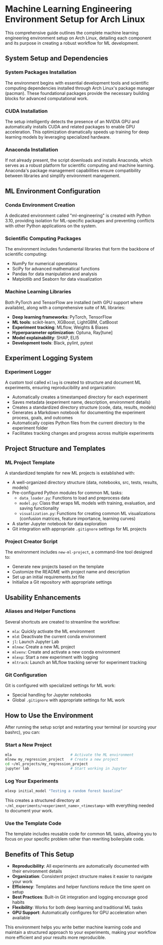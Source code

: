 # Machine Learning Engineering Environment Setup for Arch Linux

This comprehensive guide outlines the complete machine learning engineering environment setup on Arch Linux, detailing each component and its purpose in creating a robust workflow for ML development.

## System Setup and Dependencies

### System Packages Installation
The environment begins with essential development tools and scientific computing dependencies installed through Arch Linux's package manager (pacman). These foundational packages provide the necessary building blocks for advanced computational work.

### CUDA Installation
The setup intelligently detects the presence of an NVIDIA GPU and automatically installs CUDA and related packages to enable GPU acceleration. This optimization dramatically speeds up training for deep learning models by leveraging specialized hardware.

### Anaconda Installation
If not already present, the script downloads and installs Anaconda, which serves as a robust platform for scientific computing and machine learning. Anaconda's package management capabilities ensure compatibility between libraries and simplify environment management.

## ML Environment Configuration

### Conda Environment Creation
A dedicated environment called "ml-engineering" is created with Python 3.10, providing isolation for ML-specific packages and preventing conflicts with other Python applications on the system.

### Scientific Computing Packages
The environment includes fundamental libraries that form the backbone of scientific computing:
- NumPy for numerical operations
- SciPy for advanced mathematical functions
- Pandas for data manipulation and analysis
- Matplotlib and Seaborn for data visualization

### Machine Learning Libraries
Both PyTorch and TensorFlow are installed (with GPU support where available), along with a comprehensive suite of ML libraries:

- **Deep learning frameworks**: PyTorch, TensorFlow
- **ML tools**: scikit-learn, XGBoost, LightGBM, CatBoost
- **Experiment tracking**: MLflow, Weights & Biases
- **Hyperparameter optimization**: Optuna, Ray[tune]
- **Model explainability**: SHAP, ELI5
- **Development tools**: Black, pylint, pytest

## Experiment Logging System

### Experiment Logger
A custom tool called `mllog` is created to structure and document ML experiments, ensuring reproducibility and organization:

- Automatically creates a timestamped directory for each experiment
- Saves metadata (experiment name, description, environment details)
- Creates a standardized directory structure (code, data, results, models)
- Generates a Markdown notebook for documenting the experiment process, goals, and outcomes
- Automatically copies Python files from the current directory to the experiment folder
- Facilitates tracking changes and progress across multiple experiments

## Project Structure and Templates

### ML Project Template
A standardized template for new ML projects is established with:

- A well-organized directory structure (data, notebooks, src, tests, results, models)
- Pre-configured Python modules for common ML tasks:
  - `data_loader.py`: Functions to load and preprocess data
  - `model.py`: Class that wraps ML models with training, evaluation, and saving functionality
  - `visualization.py`: Functions for creating common ML visualizations (confusion matrices, feature importance, learning curves)
- A starter Jupyter notebook for data exploration
- Git integration with appropriate `.gitignore` settings for ML projects

### Project Creator Script
The environment includes `new-ml-project`, a command-line tool designed to:

- Generate new projects based on the template
- Customize the README with project name and description
- Set up an initial requirements.txt file
- Initialize a Git repository with appropriate settings

## Usability Enhancements

### Aliases and Helper Functions
Several shortcuts are created to streamline the workflow:

- `mla`: Quickly activate the ML environment
- `mld`: Deactivate the current conda environment
- `jl`: Launch Jupyter Lab
- `mlnew`: Create a new ML project
- `mlvenv`: Create and activate a new conda environment
- `mlexp`: Start a new experiment with logging
- `mltrack`: Launch an MLflow tracking server for experiment tracking

### Git Configuration
Git is configured with specialized settings for ML work:

- Special handling for Jupyter notebooks
- Global `.gitignore` with appropriate settings for ML work

## How to Use the Environment

After running the setup script and restarting your terminal (or sourcing your bashrc), you can:

### Start a New Project
```bash
mla                           # Activate the ML environment
mlnew my_regression_project   # Create a new project
cd ~/ml_projects/my_regression_project
jupyter lab                   # Start working in Jupyter
```

### Log Your Experiments
```bash
mlexp initial_model "Testing a random forest baseline"
```
This creates a structured directory at `~/ml_experiments/<experiment_name>_<timestamp>` with everything needed to document your work.

### Use the Template Code
The template includes reusable code for common ML tasks, allowing you to focus on your specific problem rather than rewriting boilerplate code.

## Benefits of This Setup

- **Reproducibility**: All experiments are automatically documented with their environment details
- **Organization**: Consistent project structure makes it easier to navigate your work
- **Efficiency**: Templates and helper functions reduce the time spent on setup
- **Best Practices**: Built-in Git integration and logging encourage good habits
- **Flexibility**: Works for both deep learning and traditional ML tasks
- **GPU Support**: Automatically configures for GPU acceleration when available

This environment helps you write better machine learning code and maintain a structured approach to your experiments, making your workflow more efficient and your results more reproducible.
